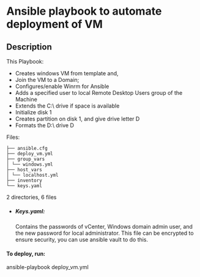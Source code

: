 # Ansible playbook to automate deployment of VM

## Description

This Playbook:

- Creates windows VM from template and,
- Join the VM to a Domain;
- Configures/enable Winrm for Ansible
- Adds a specified user to local Remote Desktop Users group of the Machine
- Extends the C:\ drive if space is available
- Initialize disk 1
- Creates partition on disk 1, and give drive letter D
- Formats the D:\ drive D

Files:

```
├── ansible.cfg
├── deploy_vm.yml
├── group_vars
│ └── windows.yml
├── host_vars
│ └── localhost.yml
├── inventory
└── keys.yaml
```

2 directories, 6 files

- ##### Keys.yaml:
  Contains the passwords of vCenter, Windows domain admin user, and the new password for local administrator.
  This file can be encrypted to ensure security, you can use ansible vault to do this.

#### To deploy, run:

ansible-playbook deploy_vm.yml
